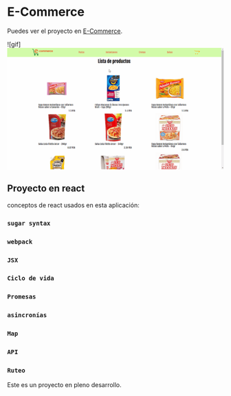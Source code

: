 # E-Commerce

Puedes ver el proyecto en [E-Commerce](https://makoret.github.io/E-Commerce/).

![gif]<img src="src\images\E-commerce.gif"/>

## Proyecto en react

conceptos de react usados en esta aplicación:

### `sugar syntax`

### `webpack`

### `JSX`

### `Ciclo de vida`

### `Promesas`

### `asincronías`

### `Map`

### `API`

### `Ruteo`

Este es un proyecto en pleno desarrollo.
